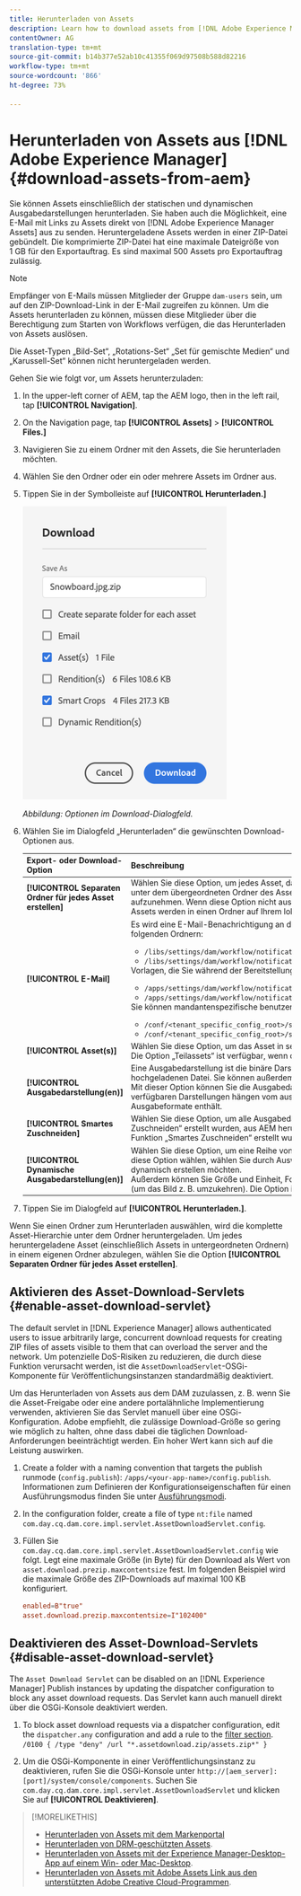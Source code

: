 ```yaml
---
title: Herunterladen von Assets
description: Learn how to download assets from [!DNL Adobe Experience Manager] and enable or disable the download functionality.
contentOwner: AG
translation-type: tm+mt
source-git-commit: b14b377e52ab10c41355f069d97508b588d82216
workflow-type: tm+mt
source-wordcount: '866'
ht-degree: 73%

---
```



# Herunterladen von Assets aus [!DNL Adobe Experience Manager] {#download-assets-from-aem}

Sie können Assets einschließlich der statischen und dynamischen Ausgabedarstellungen herunterladen. Sie haben auch die Möglichkeit, eine E-Mail mit Links zu Assets direkt von [!DNL Adobe Experience Manager Assets] aus zu senden. Heruntergeladene Assets werden in einer ZIP-Datei gebündelt. Die komprimierte ZIP-Datei hat eine maximale Dateigröße von 1 GB für den Exportauftrag. Es sind maximal 500 Assets pro Exportauftrag zulässig.

>[!NOTE]
>
>Empfänger von E-Mails müssen Mitglieder der Gruppe `dam-users` sein, um auf den ZIP-Download-Link in der E-Mail zugreifen zu können. Um die Assets herunterladen zu können, müssen diese Mitglieder über die Berechtigung zum Starten von Workflows verfügen, die das Herunterladen von Assets auslösen.

Die Asset-Typen „Bild-Set“, „Rotations-Set“ „Set für gemischte Medien“ und „Karussell-Set“ können nicht heruntergeladen werden.

Gehen Sie wie folgt vor, um Assets herunterzuladen:

1. In the upper-left corner of AEM, tap the AEM logo, then in the left rail, tap **[!UICONTROL Navigation]**.
1. On the Navigation page, tap **[!UICONTROL Assets]** > **[!UICONTROL Files.]**
1. Navigieren Sie zu einem Ordner mit den Assets, die Sie herunterladen möchten.
1. Wählen Sie den Ordner oder ein oder mehrere Assets im Ordner aus.
1. Tippen Sie in der Symbolleiste auf **[!UICONTROL Herunterladen.]**

   ![Verfügbare Optionen beim Herunterladen von Assets aus AEM Assets](/help/assets/assets/asset-download1.png)

   *Abbildung: Optionen im Download-Dialogfeld.*

1. Wählen Sie im Dialogfeld „Herunterladen“ die gewünschten Download-Optionen aus.

   | Export- oder Download-Option | Beschreibung |
   |---|---|
   | **[!UICONTROL Separaten Ordner für jedes Asset erstellen]** | Wählen Sie diese Option, um jedes Asset, das Sie herunterladen – einschließlich der Assets in Unterordnern, die unter dem übergeordneten Ordner des Assets verschachtelt sind – in einen Ordner auf Ihrem lokalen Computer aufzunehmen. Wenn diese Option nicht ausgewählt ist, wird standardmäßig die Ordnerhierarchie ignoriert und alle Assets werden in einen Ordner auf Ihrem lokalen Computer heruntergeladen. |
   | **[!UICONTROL E-Mail]** | Es wird eine E-Mail-Benachrichtigung an den Benutzer gesendet. Standardmäßige E-Mail-Vorlagen finden Sie in folgenden Ordnern:<ul><li>`/libs/settings/dam/workflow/notification/email/downloadasset`.</li><li>`/libs/settings/dam/workflow/notification/email/transientworkflowcompleted`.</li></ul> Vorlagen, die Sie während der Bereitstellung anpassen, stehen an den folgenden Speicherorten zur Verfügung: <ul><li>`/apps/settings/dam/workflow/notification/email/downloadasset`.</li><li>`/apps/settings/dam/workflow/notification/email/transientworkflowcompleted`.</li></ul>Sie können mandantenspezifische benutzerdefinierte Vorlagen in folgenden Ordnern speichern:<ul><li>`/conf/<tenant_specific_config_root>/settings/dam/workflow/notification/email/downloadasset`.</li><li>`/conf/<tenant_specific_config_root>/settings/dam/workflow/notification/email/transientworkflowcompleted`.</li></ul> |
   | **[!UICONTROL Asset(s)]** | Wählen Sie diese Option, um das Asset in seiner Originalform ohne Ausgabedarstellungen herunterzuladen.<br>Die Option „Teilassets“ ist verfügbar, wenn das Asset Teil-Asset enthält. |
   | **[!UICONTROL Ausgabedarstellung(en)]** | Eine Ausgabedarstellung ist die binäre Darstellung eines Assets. Assets haben eine primäre Darstellung – die einer hochgeladenen Datei. Sie können außerdem mehrere Darstellungen aufweisen. <br> Mit dieser Option können Sie die Ausgabedarstellungen auswählen, die heruntergeladen werden sollen. Die verfügbaren Darstellungen hängen vom ausgewählten Asset ab. Die Option ist verfügbar, wenn das Asset Ausgabeformate enthält. |
   | **[!UICONTROL Smartes Zuschneiden]** | Wählen Sie diese Option, um alle Ausgabedarstellungen des ausgewählten Assets, die mit der Funktion „Smartes Zuschneiden“ erstellt wurden, aus AEM herunterzuladen. Eine ZIP-Datei mit den Ausgabedarstellungen, die mit der Funktion „Smartes Zuschneiden“ erstellt wurden, wird erstellt und auf Ihren lokalen Computer heruntergeladen. |
   | **[!UICONTROL Dynamische Ausgabedarstellung(en)]** | Wählen Sie diese Option, um eine Reihe von alternativen Ausgabedarstellungen in Echtzeit zu erstellen. Wenn Sie diese Option wählen, wählen Sie durch Auswahl aus der Liste [Bildvorgabe](image-presets.md) auch die Ausgabedarstellungen, die Sie dynamisch erstellen möchten. <br>Außerdem können Sie Größe und Einheit, Format, Farbraum, Auflösung und beliebige Bild-Modifikatoren auswählen (um das Bild z. B. umzukehren). Die Option ist nur verfügbar, wenn Sie [!DNL Dynamic Media] aktiviert haben. |

1. Tippen Sie im Dialogfeld auf **[!UICONTROL Herunterladen.]**.

Wenn Sie einen Ordner zum Herunterladen auswählen, wird die komplette Asset-Hierarchie unter dem Ordner heruntergeladen. Um jedes heruntergeladene Asset (einschließlich Assets in untergeordneten Ordnern) in einem eigenen Ordner abzulegen, wählen Sie die Option **[!UICONTROL Separaten Ordner für jedes Asset erstellen]**.

## Aktivieren des Asset-Download-Servlets {#enable-asset-download-servlet}

The default servlet in [!DNL Experience Manager] allows authenticated users to issue arbitrarily large, concurrent download requests for creating ZIP files of assets visible to them that can overload the server and the network. Um potenzielle DoS-Risiken zu reduzieren, die durch diese Funktion verursacht werden, ist die `AssetDownloadServlet`-OSGi-Komponente für Veröffentlichungsinstanzen standardmäßig deaktiviert.

Um das Herunterladen von Assets aus dem DAM zuzulassen, z. B. wenn Sie die Asset-Freigabe oder eine andere portalähnliche Implementierung verwenden, aktivieren Sie das Servlet manuell über eine OSGi-Konfiguration. Adobe empfiehlt, die zulässige Download-Größe so gering wie möglich zu halten, ohne dass dabei die täglichen Download-Anforderungen beeinträchtigt werden. Ein hoher Wert kann sich auf die Leistung auswirken.

1. Create a folder with a naming convention that targets the publish runmode (`config.publish`): `/apps/<your-app-name>/config.publish`. Informationen zum Definieren der Konfigurationseigenschaften für einen Ausführungsmodus finden Sie unter [Ausführungsmodi](/help/sites-deploying/configure-runmodes.md#defining-configuration-properties-for-a-run-mode).
1. In the configuration folder, create a file of type `nt:file` named `com.day.cq.dam.core.impl.servlet.AssetDownloadServlet.config`.
1. Füllen Sie `com.day.cq.dam.core.impl.servlet.AssetDownloadServlet.config` wie folgt. Legt eine maximale Größe (in Byte) für den Download als Wert von `asset.download.prezip.maxcontentsize` fest. Im folgenden Beispiel wird die maximale Größe des ZIP-Downloads auf maximal 100 KB konfiguriert.

   ```conf
   enabled=B"true"
   asset.download.prezip.maxcontentsize=I"102400"
   ```

## Deaktivieren des Asset-Download-Servlets {#disable-asset-download-servlet}

The `Asset Download Servlet` can be disabled on an [!DNL Experience Manager] Publish instances by updating the dispatcher configuration to block any asset download requests. Das Servlet kann auch manuell direkt über die OSGi-Konsole deaktiviert werden.

1. To block asset download requests via a dispatcher configuration, edit the `dispatcher.any` configuration and add a rule to the [filter section](https://docs.adobe.com/content/help/en/experience-manager-dispatcher/using/configuring/dispatcher-configuration.html#defining-a-filter). `/0100 { /type "deny" /url "*.assetdownload.zip/assets.zip*" }`

1. Um die OSGi-Komponente in einer Veröffentlichungsinstanz zu deaktivieren, rufen Sie die OSGi-Konsole unter `http://[aem_server]:[port]/system/console/components`. Suchen Sie `com.day.cq.dam.core.impl.servlet.AssetDownloadServlet` und klicken Sie auf **[!UICONTROL Deaktivieren]**.

>[!MORELIKETHIS]
>
>* [Herunterladen von Assets mit dem Markenportal](https://docs.adobe.com/content/help/en/experience-manager-brand-portal/using/download/brand-portal-download-assets.html)
>* [Herunterladen von DRM-geschützten Assets](drm.md).
>* [Herunterladen von Assets mit der Experience Manager-Desktop-App auf einem Win- oder Mac-Desktop](https://docs.adobe.com/content/help/en/experience-manager-desktop-app/using/using.html#download-assets).
>* [Herunterladen von Assets mit Adobe Assets Link aus den unterstützten Adobe Creative Cloud-Programmen](https://helpx.adobe.com/de/enterprise/using/manage-assets-using-adobe-asset-link.html).

